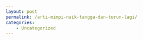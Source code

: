 ```yaml
---
layout: post
permalink: /arti-mimpi-naik-tangga-dan-turun-lagi/
categories:
    - Uncategorized
---
```


